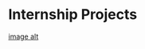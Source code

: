 # Internship Projects
[image alt](https://github.com/shahd-tareq/CognoRise-InfoTech-Projects/blob/29eff441370ac211709f3c9a500e88545870b246/Screenshot%202024-09-28%20202843.png)

